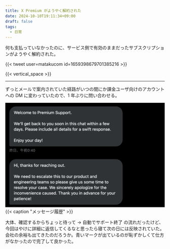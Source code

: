 ```yaml
---
title: X Premium がようやく解約された
date: 2024-10-10T19:11:34+09:00
draft: false
tags:
  - 日常
---
```


何も支払っていなかったのに、サービス側で有効のままだったサブスクリプションがようやく解約された。

{{< tweet user=matakucom id=1659398679701385216 >}}

{{< vertical_space >}}

- - - 

ずっとメールで案内されていた経路がいつの間にか課金ユーザ向けのアカウントへの DM に変わっていたので、1 年ぶりに問い合わせる。

![](./support.png)
{{< caption "メッセージ履歴" >}}

大体、確認するからちょっと待って -> 自動でサポート終了 の流れだったけど、今回はやけに詳細に返信してくるなと思ったら寝て次の日には反映されていた。会社の余裕も出てきたのだろうか。青いマークが出ているのが恥ずかしくて仕方がなかったので完了して良かった。
